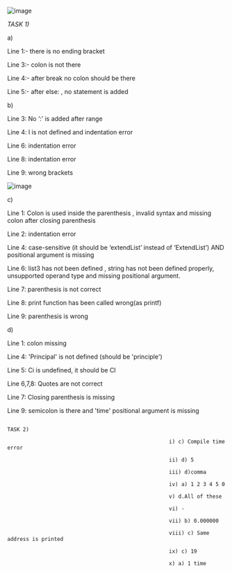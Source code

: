 ![image](https://user-images.githubusercontent.com/91024452/139599629-7008c024-a215-40d2-a2b1-860335737327.png)

_*TASK 1)*_

a)

Line 1:- there is no ending bracket

Line 3:- colon is not there

Line 4:- after break no colon should be there

Line 5:- after else: , no statement is added

b)

Line 3: No ‘:’ is added after range

Line 4: l is not defined and indentation error

Line 6: indentation error

Line 8: indentation error

Line 9: wrong brackets

![image](https://user-images.githubusercontent.com/91024452/139601614-780344d5-3683-460a-8f2e-4f400bfdfbaf.png)

c)

Line 1: Colon is used inside the parenthesis , invalid syntax and missing colon after closing parenthesis

Line 2: indentation error

Line 4: case-sensitive (it should be ‘extendList’ instead of ‘ExtendList’) AND positional argument is missing

Line 6: list3 has not been defined ,  string has not been defined properly, unsupported operand type and missing positional argument.

Line 7: parenthesis is not correct

Line 8: print function has been called wrong(as printf)

Line 9: parenthesis is wrong

d)

Line 1: colon missing

Line 4: 'Principal' is not defined (should be 'principle')

Line 5: Ci is undefined, it should be CI

Line 6,7,8: Quotes are not correct

Line 7: Closing parenthesis is missing

Line 9: semicolon is there and 'time' positional argument is missing











                                                                              TASK 2)

                                                        i) c) Compile time error 

                                                        ii) d) 5

                                                        iii) d)comma 

                                                        iv) a) 1 2 3 4 5 0 

                                                        v) d.All of these 

                                                        vi) -

                                                        vii) b) 0.000000 

                                                        viii) c) Same address is printed

                                                        ix) c) 19 

                                                        x) a) 1 time 
